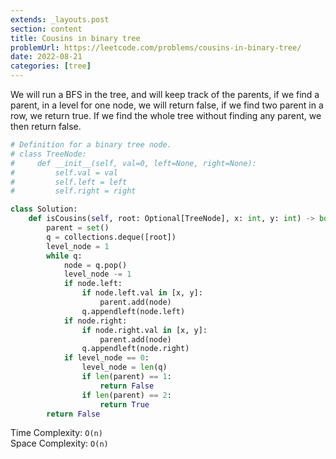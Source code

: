 ```yaml
---
extends: _layouts.post
section: content
title: Cousins in binary tree
problemUrl: https://leetcode.com/problems/cousins-in-binary-tree/
date: 2022-08-21
categories: [tree]
---
```


We will run a BFS in the tree, and will keep track of the parents, if we find a parent, in a level for one node, we will return false, if we find two parent in a row, we return true. If we find the whole tree without finding any parent, we then return false.

```python
# Definition for a binary tree node.
# class TreeNode:
#     def __init__(self, val=0, left=None, right=None):
#         self.val = val
#         self.left = left
#         self.right = right

class Solution:
    def isCousins(self, root: Optional[TreeNode], x: int, y: int) -> bool:
        parent = set()
        q = collections.deque([root])
        level_node = 1
        while q:
            node = q.pop()
            level_node -= 1
            if node.left:
                if node.left.val in [x, y]:
                    parent.add(node)
                q.appendleft(node.left)
            if node.right:
                if node.right.val in [x, y]:
                    parent.add(node)
                q.appendleft(node.right)
            if level_node == 0:
                level_node = len(q)
                if len(parent) == 1:
                    return False
                if len(parent) == 2:
                    return True
        return False
```

Time Complexity: `O(n)` <br/>
Space Complexity: `O(n)`